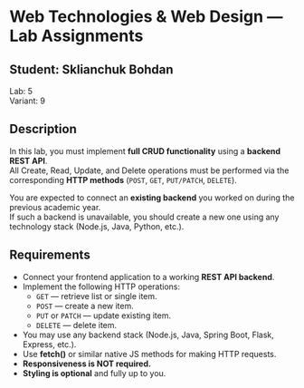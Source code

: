 # Web Technologies & Web Design — Lab Assignments

## Student: Sklianchuk Bohdan  
Lab: 5  
Variant: 9

## Description  
In this lab, you must implement **full CRUD functionality** using a **backend REST API**.  
All Create, Read, Update, and Delete operations must be performed via the corresponding **HTTP methods** (`POST`, `GET`, `PUT/PATCH`, `DELETE`).

You are expected to connect an **existing backend** you worked on during the previous academic year.  
If such a backend is unavailable, you should create a new one using any technology stack (Node.js, Java, Python, etc.).

## Requirements

- Connect your frontend application to a working **REST API backend**.
- Implement the following HTTP operations:
  - `GET` — retrieve list or single item.
  - `POST` — create a new item.
  - `PUT` or `PATCH` — update existing item.
  - `DELETE` — delete item.
- You may use any backend stack (Node.js, Java, Spring Boot, Flask, Express, etc.).
- Use **fetch()** or similar native JS methods for making HTTP requests.
- **Responsiveness is NOT required.**
- **Styling is optional** and fully up to you.


